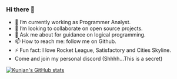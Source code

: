 ### Hi there 👋

- 🔭 I’m currently working as Programmer Analyst.
- 👯 I’m looking to collaborate on open source projects.
- 💬 Ask me about for guidance on logical programming.
- 📫 How to reach me: follow me on Github.
- ⚡ Fun fact: I love Rocket League, Satisfactory and Cities Skyline.
- Come and join my personal discord (Shhhh...This is a secret)


[![Kunjan's GitHub stats](https://github-readme-stats.vercel.app/api?username=anuraghazra)](https://github.com/anuraghazra/github-readme-stats)
